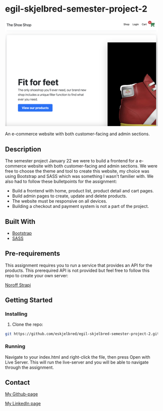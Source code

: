 # egil-skjelbred-semester-project-2

![image](./Skjermbilde%202023-02-12%20kl.%2014.51.09.png)

An e-commerce website with both customer-facing and admin sections.

## Description

The semester project January 22 we were to build a frontend for a e-commerce website with both customer-facing and admin sections.
We were free to choose the theme and tool to create this website, my choice was using Bootstrap and SASS which was something I wasn't familier with.
We also had to follow these bulletpoints for the assignment:

- Build a frontend with home, product list, product detail and cart pages.
- Build admin pages to create, update and delete products.
- The website must be responsive on all devices.
- Building a checkout and payment system is not a part of the project.

## Built With

- [Bootstrap](https://getbootstrap.com)
- [SASS](https://sass-lang.com/)

## Pre-requirements

This assignment requires you to run a service that provides an API for the products.
This prerequired API is not provided but feel free to follow this repo to create your own server:

[Noroff Strapi](https://github.com/NoroffFEU/strapi-sp2)

## Getting Started

### Installing

1. Clone the repo:

```bash
git https://github.com/eskjelbred/egil-skjelbred-semester-project-2.git
```

### Running

Navigate to your index.html and right-click the file, then press Open with Live Server. This will run the live-server and you will be able to navigate through the assignment.

## Contact

[My Github-page](https://github.com/eskjelbred/)

[My LinkedIn page](https://www.linkedin.com/in/practiz/)

